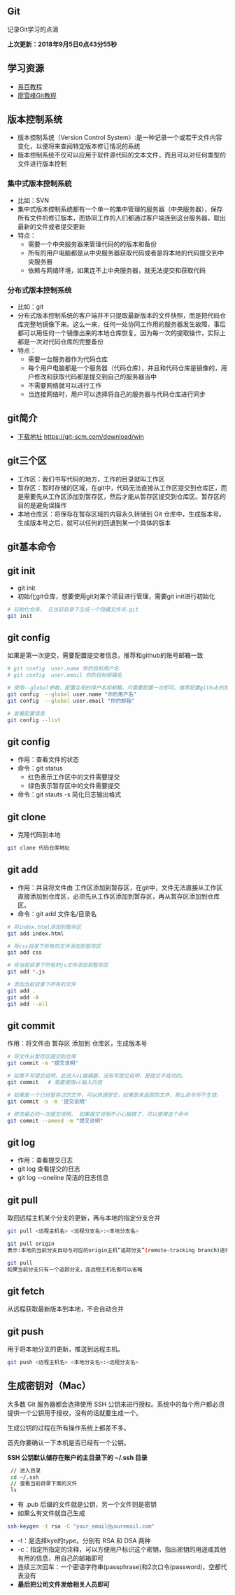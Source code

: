 ## Git
记录Git学习的点滴

**上次更新：2018年9月5日0点43分55秒**

## 学习资源
* [易百教程](https://www.yiibai.com/git/git_push.html)
* [廖雪峰Git教程](https://www.liaoxuefeng.com/wiki/0013739516305929606dd18361248578c67b8067c8c017b000)

## 版本控制系统

* 版本控制系统（Version Control System）:是一种记录一个或若干文件内容变化，以便将来查阅特定版本修订情况的系统
* 版本控制系统不仅可以应用于软件源代码的文本文件，而且可以对任何类型的文件进行版本控制

### 集中式版本控制系統

* 比如：SVN
* 集中式版本控制系统都有一个单一的集中管理的服务器（中央服务器），保存所有文件的修订版本，而协同工作的人们都通过客户端连到这台服务器，取出最新的文件或者提交更新
* 特点：
  * 需要一个中央服务器来管理代码的的版本和备份
  * 所有的用户电脑都是从中央服务器获取代码或者是将本地的代码提交到中央服务器
  * 依赖与网络环境，如果连不上中央服务器，就无法提交和获取代码

### 分布式版本控制系统

* 比如：git
* 分布式版本控制系统的客户端并不只提取最新版本的文件快照，而是把代码仓库完整地镜像下来。这么一来，任何一处协同工作用的服务器发生故障，事后都可以用任何一个镜像出来的本地仓库恢复。因为每一次的提取操作，实际上都是一次对代码仓库的完整备份
* 特点：
  * 需要一台服务器作为代码仓库
  * 每个用户电脑都是一个服务器（代码仓库），并且和代码仓库是镜像的，用户修改和获取代码都是提交到自己的服务器当中
  * 不需要网络就可以进行工作
  * 当连接网络时，用户可以选择将自己的服务器与代码仓库进行同步

## git简介

* [下载地址](https://git-scm.com/download/win)  https://git-scm.com/download/win

## git三个区

* 工作区：我们书写代码的地方，工作的目录就叫工作区
* 暂存区：暂时存储的区域，在git中，代码无法直接从工作区提交到仓库区，而是需要先从工作区添加到暂存区，然后才能从暂存区提交到仓库区。暂存区的目的是避免误操作
* 本地仓库区：将保存在暂存区域的内容永久转储到 Git 仓库中，生成版本号。生成版本号之后，就可以任何的回退到某一个具体的版本

## git基本命令

## git init

* git init
* 初始化git仓库，想要使用git对某个项目进行管理，需要git init进行初始化

```bash
# 初始化仓库， 在当前目录下生成一个隐藏文件夹.git
git init
```

## git config

如果是第一次提交，需要配置提交者信息，推荐和github的账号邮箱一致

```bash
# git config  user.name 你的目标用户名
# git config  user.email 你的目标邮箱名

# 使用--global参数，配置全局的用户名和邮箱，只需要配置一次即可。推荐配置github的用户名和密码
git config  --global user.name "你的用户名"
git config  --global user.email "你的邮箱"

# 查看配置信息
git config --list
```

## git config

- 作用：查看文件的状态
- 命令：git status
  - 红色表示工作区中的文件需要提交
  - 绿色表示暂存区中的文件需要提交
- 命令：git stauts -s 简化日志输出格式

## git clone

- 克隆代码到本地

```bash
git clone 代码仓库地址
```

## git add

- 作用：并且将文件由 工作区添加到暂存区，在git中，文件无法直接从工作区直接添加到仓库区，必须先从工作区添加到暂存区，再从暂存区添加到仓库区。
- 命令：git add 文件名/目录名

```bash
# 将index.html添加到暂存区
git add index.html

# 将css目录下所有的文件添加到暂存区
git add css

# 将当前目录下所有的js文件添加到暂存区
git add *.js

# 添加当前目录下所有的文件
git add .
git add -A
git add --all
```

## git commit

作用：将文件由 暂存区 添加到 仓库区，生成版本号

```bash
# 将文件从暂存区提交到仓库
git commit -m "提交说明"

# 如果不写提交说明，会进入vi编辑器，没有写提交说明，是提交不成功的。
git commit   # 需要使用vi输入内容

# 如果是一个已经暂存过的文件，可以快速提交，如果是未追踪的文件，那么命令将不生效。
git commit -a -m '提交说明'

# 修改最近的一次提交说明， 如果提交说明不小心输错了，可以使用这个命令
git commit --amend -m "提交说明"
```

## git log

- 作用：查看提交日志
- git log 查看提交的日志
- git log --oneline 简洁的日志信息

## git pull

取回远程主机某个分支的更新，再与本地的指定分支合并

```bash
git pull <远程主机名> <远程分支名>:<本地分支名>

git pull origin
表示:本地的当前分支自动与对应的origin主机”追踪分支”(remote-tracking branch)进行合并。

git pull
如果当前分支只有一个追踪分支，连远程主机名都可以省略
```

## git fetch

从远程获取最新版本到本地，不会自动合并

## git push

用于将本地分支的更新，推送到远程主机。

```bash
git push <远程主机名> <本地分支名>:<远程分支名>
```

## 生成密钥对（Mac）
大多数 Git 服务器都会选择使用 SSH 公钥来进行授权。系统中的每个用户都必须提供一个公钥用于授权，没有的话就要生成一个。

生成公钥的过程在所有操作系统上都差不多。

首先你要确认一下本机是否已经有一个公钥。

**SSH 公钥默认储存在账户的主目录下的 ~/.ssh 目录**
```bash
 // 进入目录
 cd ~/.ssh
 // 查看当前目录下面的文件
 ls
```
* 有 .pub 后缀的文件就是公钥，另一个文件则是密钥
* 如果么有文件就自己生成
```bash
ssh-keygen -t rsa -C "your_email@youremail.com"
```
* -t：是选择kye的type。分别有 RSA 和 DSA 两种
* -c：指定所指定的注释，可以方便用户标识这个密钥，指出密钥的用途或其他有用的信息，用自己的邮箱即可
* 连续三次回车：一个密语字符串(passphrase)和2次口令(password)，空都代表没有
* **最后把公司文件发给相关人员即可**